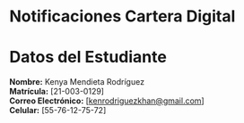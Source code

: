 # Notificaciones Cartera Digital
# Datos del Estudiante

**Nombre:** Kenya Mendieta Rodríguez  
**Matrícula:** [21-003-0129]  
**Correo Electrónico:** [kenrodriguezkhan@gmail.com]  
**Celular:** [55-76-12-75-72]
